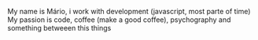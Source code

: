 
My name is Mário, i work with development (javascript, most parte of time)
My passion is code, coffee (make a good coffee), psychography and something betweeen this things

<!---
MarioRinaldi/MarioRinaldi is a ✨ special ✨ repository because its `README.md` (this file) appears on your GitHub profile.
You can click the Preview link to take a look at your changes.
--->

